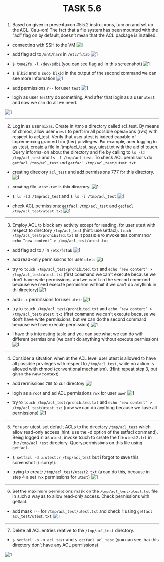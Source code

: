# <p align="center">__TASK 5.6__</p>


1. Based on given in presenta=on #5.5.2 instruc=ons, turn on and set up the ACL. Cau-)on! The fact that a file system has been mounted with the “acl” flag on by default, doesn’t mean that the ACL package is installed.

* connecting with SSH to the VM
![1](screenshots/1.png)

* add flag acl to `/mnt/hard` in `/etc/fstab`
![1](screenshots/2.png)

* `$ tune2fs -l /dev/sdb1` (you can see flag acl in this screenshot)
![1](screenshots/3.png)

* `$ blkid` and `$ sudo blkid` in the output of the second command we can see more information
![1](screenshots/4.png)

* add permissions `r--` for user `test`
![1](screenshots/8.png)

* login as user `test`try do something. And after that login as a user `utest` and now we can do all we need.

![1](screenshots/9.png)

---

2. Log in as user `mixas`. Create in /tmp a directory called acl_test. By means of chmod, allow user `utest` to perform all possible opera=ons (rwx) with respect to acl_test. Verify that user utest is indeed capable of implemen=ng granted him (her) privileges. For example, acer  logging  in  as utest,  create  a  file  in  /tmp/acl_test,  say, utest.txt  with  the  aid  of touch. Query informa=on about the directory and file by calling to `ls -ld /tmp/acl_test` and `ls -l /tmp/acl_test`. To check ACL permisions do: `getfacl /tmp/acl_test` and `getfacl /tmp/acl_test/utest.txt`

* creating directory `acl_test` and add permissions 777 for this directory.
![1](screenshots/5.png)

* creating file `utest.txt` in this directory.
![1](screenshots/6.png)

* `$ ls -ld /tmp/acl_test` and `$ ls -l /tmp/acl_test`
![1](screenshots/10.png)

* check ACL permissions: `getfacl /tmp/acl_test` and `getfacl /tmp/acl_test/utest.txt`
![1](screenshots/7.png)

---

3. Employ ACL to block any activity except for reading, for user utest with respect to directory `/tmp/acl_test` (hint: use setfacl). `touch /tmp/acl_test/prohibited.txt` Is it possible to invoke this command? `echo “new content” > /tmp/acl_test/utest.txt`

* add flag acl to `/` in `/etc/fstab`
![1](screenshots/11.png)

* add read-only permissions for user `utets`
![1](screenshots/12.png)

* try to `touch /tmp/acl_test/prohibited.txt` and `echo “new content” > /tmp/acl_test/utest.txt` (first command we can't execute because we don't have write permissions, and we can't do the second command because we need execute permission without it we can't do anythink in thi directory)
![1](screenshots/13.png)

* add `r-x` permissions for user `utets`
![1](screenshots/14.png)

* try to `touch /tmp/acl_test/prohibited.txt` and `echo “new content” > /tmp/acl_test/utest.txt` (first command we can't execute because we don't have write permissions, but we can do the second command because we have execute permission)
![1](screenshots/15.png)

* I have this interesting table and you can see what we can do with different permissions (we can't do anything without execute permission)
![1](screenshots/16.png)

---

4. Consider a situation when at the ACL level user utest is allowed to have all possible privileges with respect to `/tmp/acl_test`, while no action is allowed with chmod (conventional mechanism). (Hint: repeat step 3, but given the new context)

* add rermissions `700` to our directory
![1](screenshots/17.png)

* login as a `root` and ad ACL permissions `rwx` for user `uwer`
![1](screenshots/18.png)

* try to `touch /tmp/acl_test/prohibited.txt` and `echo “new content” > /tmp/acl_test/utest.txt` (now we can do anything because we have all permissions)
![1](screenshots/19.png)

---

5. For user utest, set default ACLs to the directory `/tmp/acl_test` which allow read-only access (hint: use the -d option of the setfacl command). Being logged in as `utest`, invoke touch to create the file `utest2.txt` in the `/tmp/acl_test` directory. Query permissions on this file using `getfacl`.

* `$ setfacl -d u:utest:r /tmp/acl_test` but i forgot to save this screenshot :) (sorry!).

* trying to create `/tmp/acl_test/utest2.txt` (a can do this, because in step 4 a set `rwx` permissions for `utest`)
![1](screenshots/22.png)


---

6. Set the maximum permissions mask on the `/tmp/acl_test/utest.txt` file in such a way as to allow read-only access. Check permissions with getfacl.

* add mask `r--` for `/tmp/acl_test/utest.txt` and check it using `getfacl acl_test/utest.txt`
![1](screenshots/20.png)

---

7. Delete all ACL entries relative to the `/tmp/acl_test` directory.

* `$ setfacl -b -R acl_test` and `$ getfacl acl_test` (you can see that this directory don't have any ACL permissions)

![1](screenshots/21.png)
